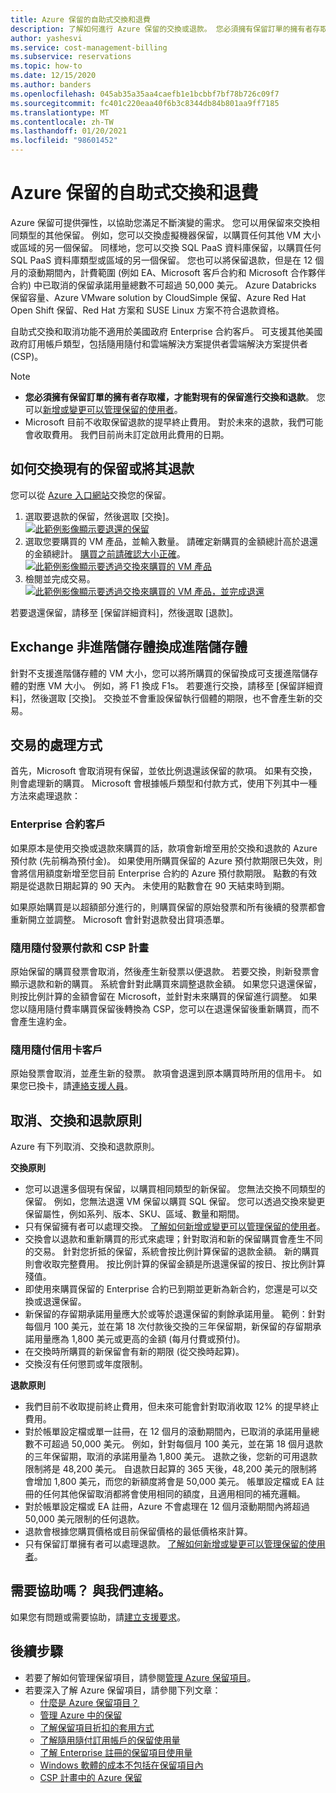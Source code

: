 ```yaml
---
title: Azure 保留的自助式交換和退費
description: 了解如何進行 Azure 保留的交換或退款。 您必須擁有保留訂單的擁有者存取權，才能進行保留的交換和退費。
author: yashesvi
ms.service: cost-management-billing
ms.subservice: reservations
ms.topic: how-to
ms.date: 12/15/2020
ms.author: banders
ms.openlocfilehash: 045ab35a35aa4caefb1e1bcbbf7bf78b726c09f7
ms.sourcegitcommit: fc401c220eaa40f6b3c8344db84b801aa9ff7185
ms.translationtype: MT
ms.contentlocale: zh-TW
ms.lasthandoff: 01/20/2021
ms.locfileid: "98601452"
---
```

# <a name="self-service-exchanges-and-refunds-for-azure-reservations"></a>Azure 保留的自助式交換和退費

Azure 保留可提供彈性，以協助您滿足不斷演變的需求。 您可以用保留來交換相同類型的其他保留。 例如，您可以交換虛擬機器保留，以購買任何其他 VM 大小或區域的另一個保留。 同樣地，您可以交換 SQL PaaS 資料庫保留，以購買任何 SQL PaaS 資料庫類型或區域的另一個保留。 您也可以將保留退款，但是在 12 個月的滾動期間內，計費範圍 (例如 EA、Microsoft 客戶合約和 Microsoft 合作夥伴合約) 中已取消的保留承諾用量總數不可超過 50,000 美元。 Azure Databricks 保留容量、Azure VMware solution by CloudSimple 保留、Azure Red Hat Open Shift 保留、Red Hat 方案和 SUSE Linux 方案不符合退款資格。

自助式交換和取消功能不適用於美國政府 Enterprise 合約客戶。 可支援其他美國政府訂用帳戶類型，包括隨用隨付和雲端解決方案提供者雲端解決方案提供者 (CSP)。

> [!NOTE]
> - **您必須擁有保留訂單的擁有者存取權，才能對現有的保留進行交換和退款**。 您可以[新增或變更可以管理保留的使用者](./manage-reserved-vm-instance.md#who-can-manage-a-reservation-by-default)。
> - Microsoft 目前不收取保留退款的提早終止費用。 對於未來的退款，我們可能會收取費用。 我們目前尚未訂定啟用此費用的日期。

## <a name="how-to-exchange-or-refund-an-existing-reservation"></a>如何交換現有的保留或將其退款

您可以從 [Azure 入口網站](https://portal.azure.com/#blade/Microsoft_Azure_Reservations/ReservationsBrowseBlade)交換您的保留。

1. 選取要退款的保留，然後選取 [交換]。  
    [![此範例影像顯示要退還的保留](./media/exchange-and-refund-azure-reservations/exchange-refund-return.png)](./media/exchange-and-refund-azure-reservations/exchange-refund-return.png#lightbox)
1. 選取您要購買的 VM 產品，並輸入數量。 請確定新購買的金額總計高於退還的金額總計。 [購買之前請確認大小正確](../../virtual-machines/prepay-reserved-vm-instances.md#determine-the-right-vm-size-before-you-buy)。  
    [![此範例影像顯示要透過交換來購買的 VM 產品](./media/exchange-and-refund-azure-reservations/exchange-refund-select-purchase.png)](./media/exchange-and-refund-azure-reservations/exchange-refund-select-purchase.png#lightbox)
1. 檢閱並完成交易。  
    [![此範例影像顯示要透過交換來購買的 VM 產品，並完成退還](./media/exchange-and-refund-azure-reservations/exchange-refund-confirm-exchange.png)](./media/exchange-and-refund-azure-reservations/exchange-refund-confirm-exchange.png#lightbox)

若要退還保留，請移至 [保留詳細資料]，然後選取 [退款]。

## <a name="exchange-non-premium-storage-for-premium-storage"></a>Exchange 非進階儲存體換成進階儲存體

針對不支援進階儲存體的 VM 大小，您可以將所購買的保留換成可支援進階儲存體的對應 VM 大小。 例如，將 F1 換成 F1s。 若要進行交換，請移至 [保留詳細資料]，然後選取 [交換]。 交換並不會重設保留執行個體的期限，也不會產生新的交易。 

## <a name="how-transactions-are-processed"></a>交易的處理方式

首先，Microsoft 會取消現有保留，並依比例退還該保留的款項。 如果有交換，則會處理新的購買。 Microsoft 會根據帳戶類型和付款方式，使用下列其中一種方法來處理退款：

### <a name="enterprise-agreement-customers"></a>Enterprise 合約客戶

如果原本是使用交換或退款來購買的話，款項會新增至用於交換和退款的 Azure 預付款 (先前稱為預付金)。 如果使用所購買保留的 Azure 預付款期限已失效，則會將信用額度新增至您目前 Enterprise 合約的 Azure 預付款期限。 點數的有效期是從退款日期起算的 90 天內。 未使用的點數會在 90 天結束時到期。

如果原始購買是以超額部分進行的，則購買保留的原始發票和所有後續的發票都會重新開立並調整。 Microsoft 會針對退款發出貸項憑單。

### <a name="pay-as-you-go-invoice-payments-and-csp-program"></a>隨用隨付發票付款和 CSP 計畫

原始保留的購買發票會取消，然後產生新發票以便退款。 若要交換，則新發票會顯示退款和新的購買。 系統會針對此購買來調整退款金額。 如果您只退還保留，則按比例計算的金額會留在 Microsoft，並針對未來購買的保留進行調整。 如果您以隨用隨付費率購買保留後轉換為 CSP，您可以在退還保留後重新購買，而不會產生違約金。

### <a name="pay-as-you-go-credit-card-customers"></a>隨用隨付信用卡客戶

原始發票會取消，並產生新的發票。 款項會退還到原本購買時所用的信用卡。 如果您已換卡，請[連絡支援人員](https://portal.azure.com/#blade/Microsoft_Azure_Support/HelpAndSupportBlade/newsupportrequest)。

## <a name="cancel-exchange-and-refund-policies"></a>取消、交換和退款原則

Azure 有下列取消、交換和退款原則。

**交換原則**

- 您可以退還多個現有保留，以購買相同類型的新保留。 您無法交換不同類型的保留。 例如，您無法退還 VM 保留以購買 SQL 保留。 您可以透過交換來變更保留屬性，例如系列、版本、SKU、區域、數量和期間。
- 只有保留擁有者可以處理交換。 [了解如何新增或變更可以管理保留的使用者](manage-reserved-vm-instance.md#who-can-manage-a-reservation-by-default)。
- 交換會以退款和重新購買的形式來處理；針對取消和新的保留購買會產生不同的交易。 針對您折抵的保留，系統會按比例計算保留的退款金額。 新的購買則會收取完整費用。 按比例計算的保留金額是所退還保留的按日、按比例計算殘值。
- 即使用來購買保留的 Enterprise 合約已到期並更新為新合約，您還是可以交換或退還保留。
- 新保留的存留期承諾用量應大於或等於退還保留的剩餘承諾用量。 範例：針對每個月 100 美元，並在第 18 次付款後交換的三年保留期，新保留的存留期承諾用量應為 1,800 美元或更高的金額 (每月付費或預付)。
- 在交換時所購買的新保留會有新的期限 (從交換時起算)。
- 交換沒有任何懲罰或年度限制。

**退款原則**

- 我們目前不收取提前終止費用，但未來可能會針對取消收取 12% 的提早終止費用。
- 對於帳單設定檔或單一註冊，在 12 個月的滾動期間內，已取消的承諾用量總數不可超過 50,000 美元。 例如，針對每個月 100 美元，並在第 18 個月退款的三年保留期，取消的承諾用量為 1,800 美元。 退款之後，您新的可用退款限制將是 48,200 美元。 自退款日起算的 365 天後，48,200 美元的限制將會增加 1,800 美元，而您的新額度將會是 50,000 美元。 帳單設定檔或 EA 註冊的任何其他保留取消都將會使用相同的額度，且適用相同的補充邏輯。
- 對於帳單設定檔或 EA 註冊，Azure 不會處理在 12 個月滾動期間內將超過 50,000 美元限制的任何退款。
- 退款會根據您購買價格或目前保留價格的最低價格來計算。
- 只有保留訂單擁有者可以處理退款。 [了解如何新增或變更可以管理保留的使用者](manage-reserved-vm-instance.md#who-can-manage-a-reservation-by-default)。

## <a name="need-help-contact-us"></a>需要協助嗎？ 與我們連絡。

如果您有問題或需要協助，請[建立支援要求](https://portal.azure.com/#blade/Microsoft_Azure_Support/HelpAndSupportBlade/newsupportrequest)。

## <a name="next-steps"></a>後續步驟

- 若要了解如何管理保留項目，請參閱[管理 Azure 保留項目](manage-reserved-vm-instance.md)。
- 若要深入了解 Azure 保留項目，請參閱下列文章：
    - [什麼是 Azure 保留項目？](save-compute-costs-reservations.md)
    - [管理 Azure 中的保留](manage-reserved-vm-instance.md)
    - [了解保留項目折扣的套用方式](../manage/understand-vm-reservation-charges.md)
    - [了解隨用隨付訂用帳戶的保留使用量](understand-reserved-instance-usage.md)
    - [了解 Enterprise 註冊的保留項目使用量](understand-reserved-instance-usage-ea.md)
    - [Windows 軟體的成本不包括在保留項目內](reserved-instance-windows-software-costs.md)
    - [CSP 計畫中的 Azure 保留](/partner-center/azure-reservations)